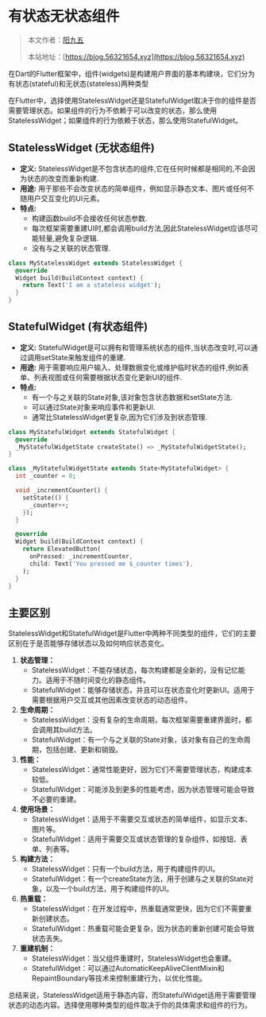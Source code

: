 # 有状态无状态组件

> 本文作者：[阳九五](https://github.com/CN-YoungYang)
>
> 本站地址：[https://blog.56321654.xyz](https://blog.56321654.xyz)

在Dart的Flutter框架中，组件(widgets)是构建用户界面的基本构建块，它们分为有状态(stateful)和无状态(stateless)两种类型

在Flutter中，选择使用StatelessWidget还是StatefulWidget取决于你的组件是否需要管理状态。如果组件的行为不依赖于可以改变的状态，那么使用StatelessWidget；如果组件的行为依赖于状态，那么使用StatefulWidget。

## StatelessWidget (无状态组件)
- **定义:** StatelessWidget是不包含状态的组件,它在任何时候都是相同的,不会因为状态的改变而重新构建.
- **用途:** 用于那些不会改变状态的简单组件，例如显示静态文本、图片或任何不随用户交互变化的UI元素。
- **特点:** 
    - 构建函数build不会接收任何状态参数.
    - 每次框架需要重建UI时,都会调用build方法,因此StatelessWidget应该尽可能轻量,避免复杂逻辑.
    - 没有与之关联的状态管理.

```dart
class MyStatelessWidget extends StatelessWidget {
  @override
  Widget build(BuildContext context) {
    return Text('I am a stateless widget');
  }
}
```

## StatefulWidget (有状态组件)
- **定义:** StatefulWidget是可以拥有和管理系统状态的组件,当状态改变时,可以通过调用setState来触发组件的重建.
- **用途:** 用于需要响应用户输入、处理数据变化或维护临时状态的组件,例如表单、列表视图或任何需要根据状态变化更新UI的组件.
- **特点:** 
    - 有一个与之关联的State对象,该对象包含状态数据和setState方法.
    - 可以通过State对象来响应事件和更新UI.
    - 通常比StatelessWidget更复杂,因为它们涉及到状态管理.

```dart
class MyStatefulWidget extends StatefulWidget {
  @override
  _MyStatefulWidgetState createState() => _MyStatefulWidgetState();
}

class _MyStatefulWidgetState extends State<MyStatefulWidget> {
  int _counter = 0;

  void _incrementCounter() {
    setState(() {
      _counter++;
    });
  }

  @override
  Widget build(BuildContext context) {
    return ElevatedButton(
      onPressed: _incrementCounter,
      child: Text('You pressed me $_counter times'),
    );
  }
}
```

## 主要区别
StatelessWidget和StatefulWidget是Flutter中两种不同类型的组件，它们的主要区别在于是否能够存储状态以及如何响应状态变化。

1. **状态管理：**
    - StatelessWidget：不能存储状态，每次构建都是全新的，没有记忆能力。适用于不随时间变化的静态组件。
    - StatefulWidget：能够存储状态，并且可以在状态变化时更新UI。适用于需要根据用户交互或其他因素改变状态的动态组件。
2. **生命周期：**
    - StatelessWidget：没有复杂的生命周期，每次框架需要重建界面时，都会调用其build方法。
    - StatefulWidget：有一个与之关联的State对象，该对象有自己的生命周期，包括创建、更新和销毁。
3. **性能：**
    - StatelessWidget：通常性能更好，因为它们不需要管理状态，构建成本较低。
    - StatefulWidget：可能涉及到更多的性能考虑，因为状态管理可能会导致不必要的重建。
4. **使用场景：**
    - StatelessWidget：适用于不需要交互或状态的简单组件，如显示文本、图片等。
    - StatefulWidget：适用于需要交互或状态管理的复杂组件，如按钮、表单、列表等。
5. **构建方法：**
    - StatelessWidget：只有一个build方法，用于构建组件的UI。
    - StatefulWidget：有一个createState方法，用于创建与之关联的State对象，以及一个build方法，用于构建组件的UI。
6. **热重载：**
    - StatelessWidget：在开发过程中，热重载通常更快，因为它们不需要重新创建状态。
    - StatefulWidget：热重载可能会更复杂，因为状态的重新创建可能会导致状态丢失。
7. **重建机制：**
    - StatelessWidget：当父组件重建时，StatelessWidget也会重建。
    - StatefulWidget：可以通过AutomaticKeepAliveClientMixin和RepaintBoundary等技术来控制重建行为，以优化性能。

总结来说，StatelessWidget适用于静态内容，而StatefulWidget适用于需要管理状态的动态内容。选择使用哪种类型的组件取决于你的具体需求和组件的行为。